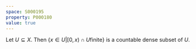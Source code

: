 ```yaml
---
space: S000195
property: P000180
value: true
---
```


Let $U \subseteq X$. Then $\{ x \in U | [0, x) \cap U \text{finite} \}$ is a countable dense subset of $U$.
